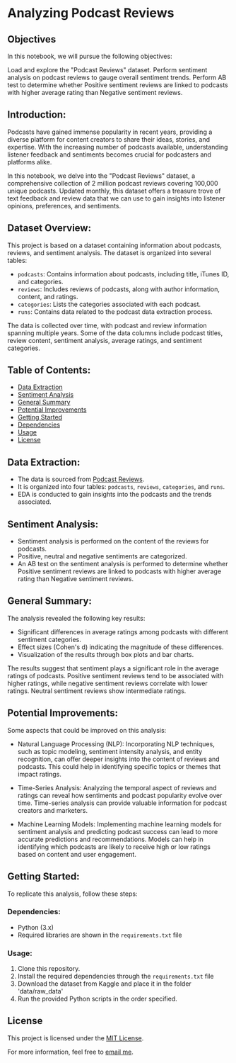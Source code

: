 # Analyzing Podcast Reviews 

## Objectives
In this notebook, we will pursue the following objectives:

Load and explore the "Podcast Reviews" dataset.
Perform sentiment analysis on podcast reviews to gauge overall sentiment trends.
Perform AB test to determine whether Positive sentiment reviews are linked to podcasts with higher average rating than Negative sentiment reviews.

## Introduction:
Podcasts have gained immense popularity in recent years, providing a diverse platform for content creators to share their ideas, stories, and expertise. With the increasing number of podcasts available, understanding listener feedback and sentiments becomes crucial for podcasters and platforms alike.

In this notebook, we delve into the "Podcast Reviews" dataset, a comprehensive collection of 2 million podcast reviews covering 100,000 unique podcasts. Updated monthly, this dataset offers a treasure trove of text feedback and review data that we can use to gain insights into listener opinions, preferences, and sentiments.

## Dataset Overview:
This project is based on a dataset containing information about podcasts, reviews, and sentiment analysis. The dataset is organized into several tables:

- `podcasts`: Contains information about podcasts, including title, iTunes ID, and categories.
- `reviews`: Includes reviews of podcasts, along with author information, content, and ratings.
- `categories`: Lists the categories associated with each podcast.
- `runs`: Contains data related to the podcast data extraction process.

The data is collected over time, with podcast and review information spanning multiple years. Some of the data columns include podcast titles, review content, sentiment analysis, average ratings, and sentiment categories.

## Table of Contents:
- [Data Extraction](#data-extraction)
- [Sentiment Analysis](#sentiment-analysis)
- [General Summary](#general-summary)
- [Potential Improvements](#potential-improvements)
- [Getting Started](#getting-started)
- [Dependencies](#dependencies)
- [Usage](#usage)
- [License](#license)

## Data Extraction:
- The data is sourced from [Podcast Reviews](https://www.kaggle.com/datasets/anth7310/mental-health-in-the-tech-industry).
- It is organized into four tables: `podcasts`, `reviews`, `categories`, and `runs`.
- EDA is conducted to gain insights into the podcasts and the trends associated.

## Sentiment Analysis:
- Sentiment analysis is performed on the content of the reviews for podcasts.
- Positive, neutral and negative sentiments are categorized.
- An AB test on the sentiment analysis is performed to determine whether Positive sentiment reviews are linked to podcasts with higher average rating than Negative sentiment reviews.

## General Summary:
The analysis revealed the following key results:

- Significant differences in average ratings among podcasts with different sentiment categories.
- Effect sizes (Cohen's d) indicating the magnitude of these differences.
- Visualization of the results through box plots and bar charts.

The results suggest that sentiment plays a significant role in the average ratings of podcasts. Positive sentiment reviews tend to be associated with higher ratings, while negative sentiment reviews correlate with lower ratings. Neutral sentiment reviews show intermediate ratings.

## Potential Improvements:
Some aspects that could be improved on this analysis:

- Natural Language Processing (NLP): Incorporating NLP techniques, such as topic modeling, sentiment intensity analysis, and entity recognition, can offer deeper insights into the content of reviews and podcasts. This could help in identifying specific topics or themes that impact ratings.

- Time-Series Analysis: Analyzing the temporal aspect of reviews and ratings can reveal how sentiments and podcast popularity evolve over time. Time-series analysis can provide valuable information for podcast creators and marketers.

- Machine Learning Models: Implementing machine learning models for sentiment analysis and predicting podcast success can lead to more accurate predictions and recommendations. Models can help in identifying which podcasts are likely to receive high or low ratings based on content and user engagement.

## Getting Started:
To replicate this analysis, follow these steps:

### Dependencies:
- Python (3.x)
- Required libraries are shown in the `requirements.txt` file

### Usage:
1. Clone this repository.
2. Install the required dependencies through the `requirements.txt` file
3. Download the dataset from Kaggle and place it in the folder 'data/raw_data'
4. Run the provided Python scripts in the order specified.

## License
This project is licensed under the [MIT License](LICENSE).

For more information, feel free to [email me](mailto:alessionespoli.97@gmail.com).

